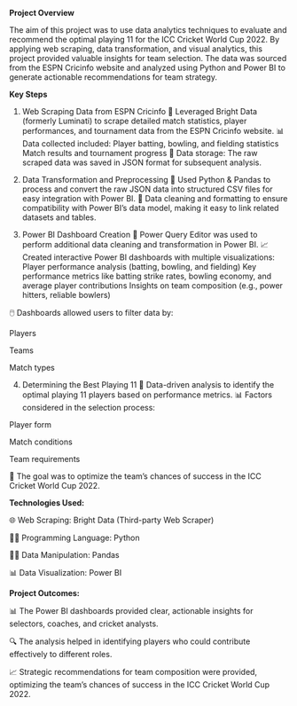 **Project Overview**

The aim of this project was to use data analytics techniques to evaluate and recommend the optimal playing 11 for the ICC Cricket World Cup 2022. By applying web scraping, data transformation, and visual analytics, this project provided valuable insights for team selection. The data was sourced from the ESPN Cricinfo website and analyzed using Python and Power BI to generate actionable recommendations for team strategy.

**Key Steps**
1. Web Scraping Data from ESPN Cricinfo
🚀 Leveraged Bright Data (formerly Luminati) to scrape detailed match statistics, player performances, and tournament data from the ESPN Cricinfo website.
📊 Data collected included:
Player batting, bowling, and fielding statistics
Match results and tournament progress
💾 Data storage: The raw scraped data was saved in JSON format for subsequent analysis.

2. Data Transformation and Preprocessing
🧹 Used Python & Pandas to process and convert the raw JSON data into structured CSV files for easy integration with Power BI.
🔄 Data cleaning and formatting to ensure compatibility with Power BI’s data model, making it easy to link related datasets and tables.

3. Power BI Dashboard Creation
🎨 Power Query Editor was used to perform additional data cleaning and transformation in Power BI.
📈 Created interactive Power BI dashboards with multiple visualizations:
Player performance analysis (batting, bowling, and fielding)
Key performance metrics like batting strike rates, bowling economy, and average player contributions
Insights on team composition (e.g., power hitters, reliable bowlers)

🖱️ Dashboards allowed users to filter data by:

Players

Teams

Match types

4. Determining the Best Playing 11
🧠 Data-driven analysis to identify the optimal playing 11 players based on performance metrics.
📊 Factors considered in the selection process:

Player form

Match conditions

Team requirements

🎯 The goal was to optimize the team’s chances of success in the ICC Cricket World Cup 2022.

**Technologies Used:**

🌐 Web Scraping: Bright Data (Third-party Web Scraper)

🧑‍💻 Programming Language: Python

🧑‍🔬 Data Manipulation: Pandas

📊 Data Visualization: Power BI

**Project Outcomes:**

📊 The Power BI dashboards provided clear, actionable insights for selectors, coaches, and cricket analysts.

🔍 The analysis helped in identifying players who could contribute effectively to different roles.

📈 Strategic recommendations for team composition were provided, optimizing the team’s chances of success in the ICC Cricket World Cup 2022.
